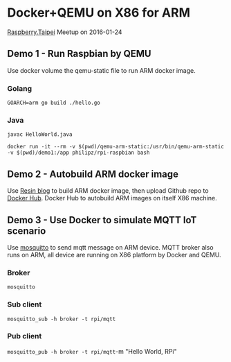 # Docker+QEMU on X86 for ARM
[Raspberry.Taipei](https://www.facebook.com/groups/RaspberryTaipei/) Meetup on 2016-01-24

## Demo 1 - Run Raspbian by QEMU
Use docker volume the qemu-static file to run ARM docker image.
### Golang
`GOARCH=arm go build ./hello.go`

### Java
`javac HelloWorld.java`

```
docker run -it --rm -v $(pwd)/qemu-arm-static:/usr/bin/qemu-arm-static -v $(pwd)/demo1:/app philipz/rpi-raspbian bash
```

## Demo 2 - Autobuild ARM docker image
Use [Resin blog](https://resin.io/blog/building-arm-containers-on-any-x86-machine-even-dockerhub/) to build ARM docker image, then upload Github repo to [Docker Hub](https://hub.docker.com/r/philipz/rpi-hub-test/). Docker Hub to autobuild ARM images on itself X86 machine.

## Demo 3 - Use Docker to simulate MQTT IoT scenario
Use [mosquitto](http://mosquitto.org/) to send mqtt message on ARM device. MQTT broker also runs on ARM, all device are running on X86 platform by Docker and QEMU.

### Broker
`mosquitto`
### Sub client
`mosquitto_sub -h broker -t rpi/mqtt`
### Pub client
`mosquitto_pub -h broker -t rpi/mqtt`-m "Hello World, RPi"
